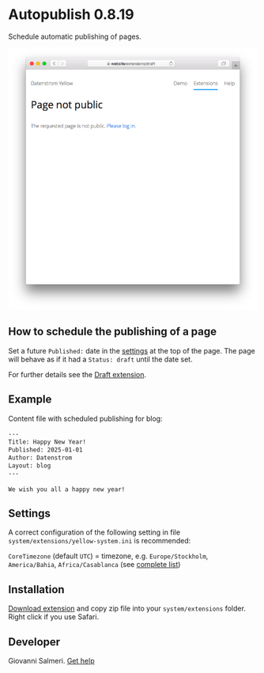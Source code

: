 # Autopublish 0.8.19

Schedule automatic publishing of pages.

<p align="center"><img src="autopublish-screenshot.png?raw=true" alt="Screenshot"></p>

## How to schedule the publishing of a page

Set a future `Published:` date in the [settings](https://github.com/annaesvensson/yellow-core#settings) at the top of the page. The page will behave as if it had a `Status: draft` until the date set.

For further details see the [Draft extension](https://github.com/annaesvensson/yellow-draft).

## Example

Content file with scheduled publishing for blog:

    ---
    Title: Happy New Year!
    Published: 2025-01-01
    Author: Datenstrom
    Layout: blog
    ---

    We wish you all a happy new year!

## Settings

A correct configuration of the following setting in file `system/extensions/yellow-system.ini` is recommended:

`CoreTimezone` (default `UTC`) = timezone, e.g. `Europe/Stockholm`, `America/Bahia`, `Africa/Casablanca` (see [complete list](https://www.php.net/manual/en/timezones.php))  

## Installation

[Download extension](https://github.com/GiovanniSalmeri/yellow-autopublish/archive/master.zip) and copy zip file into your `system/extensions` folder. Right click if you use Safari.

## Developer

Giovanni Salmeri. [Get help](https://datenstrom.se/yellow/help/)
